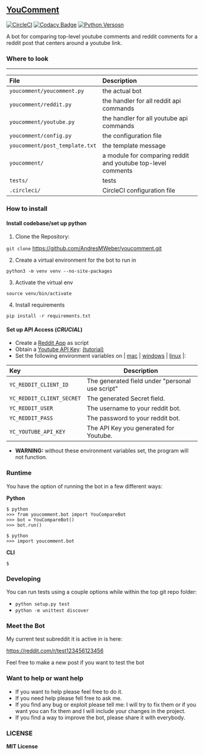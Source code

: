 ## [YouComment](http://www.reddit.com/u/youtube_comment_bot)
[![CircleCI](https://circleci.com/gh/AndresMWeber/youcomment.svg?style=svg)](https://circleci.com/gh/AndresMWeber/youcomment)
[![Codacy Badge](https://api.codacy.com/project/badge/Grade/1bbac98237544bc49d40ea95ee5e8ffc)](https://www.codacy.com/app/AndresMWeber/youcomment?utm_source=github.com&amp;utm_medium=referral&amp;utm_content=AndresMWeber/youcomment&amp;utm_campaign=Badge_Grade)
[![Python Versosn](https://img.shields.io/badge/python-2.7%20%7C%203.5%20%7C%203.6-blue.svg)](https://www.python.org/)

A bot for comparing top-level youtube comments and reddit comments for a reddit post that centers around a youtube link.

### Where to look
---

| File                           | Description                                                  |
| :---                           | :----------                                                  |
| `youcomment/youcomment.py`     | the actual bot                                               |
| `youcomment/reddit.py`         | the handler for all reddit api commands                      |
| `youcomment/youtube.py`        | the handler for all youtube api commands                     |
| `youcomment/config.py`         | the configuration file                                       |
| `youcomment/post_template.txt` | the template message                                         |
| `youcomment/`                  | a module for comparing reddit and youtube top-level comments |
| `tests/`                       | tests                                                        |
| `.circleci/`                   | CircleCI configuration file                                  |

### How to install
#### Install codebase/set up python

1) Clone the Repository:

`git clone` <https://github.com/AndresMWeber/youcomment.git>

2) Create a virtual environment for the bot to run in

`python3 -m venv venv --no-site-packages`

3) Activate the virtual env

`source venv/bin/activate`

4) Install requirements

`pip install -r requirements.txt`

#### Set up API Access (*CRUCIAL*)
*   Create a [Reddit App](http://reddit.com/prefs/apps) as script
*   Obtain a [Youtube API Key](https://console.developers.google.com/apis/credentials): [(tutorial)](https://developers.google.com/youtube/registering_an_application#Create_API_Keys)
*   Set the following environment variables on | [mac](https://stackoverflow.com/questions/7501678/set-environment-variables-on-mac-os-x-lion) | [windows](https://superuser.com/questions/1334129/setting-an-environment-variable-in-windows-10-gpodder) | [linux](https://stackoverflow.com/questions/45502996/how-to-set-environment-variable-in-linux-permanently) |:

| Key                       | Description                                     |
| :--                       | -----------                                     |
| `YC_REDDIT_CLIENT_ID`     | The generated field under "personal use script" |
| `YC_REDDIT_CLIENT_SECRET` | The generated Secret field.                     |
| `YC_REDDIT_USER`          | The username to your reddit bot.                |
| `YC_REDDIT_PASS`          | The password to your reddit bot.                |
| `YC_YOUTUBE_API_KEY`      | The API Key you generated for Youtube.          |

*   __WARNING:__ without these environment variables set, the program will not function.

### Runtime

You have the option of running the bot in a few different ways:

__Python__

```
$ python
>>> from youcomment.bot import YouCompareBot
>>> bot = YouCompareBot()
>>> bot.run()
```

```
$ python
>>> import youcomment.bot
```

__CLI__

```
$
```
### Developing

You can run tests using a couple options while within the top git repo folder:
*   `python setup.py test`
*   `python -m unittest discover`

### Meet the Bot

My current test subreddit it is active in is here:

<https://reddit.com/r/test123456123456>

Feel free to make a new post if you want to test the bot

### Want to help or want help

*   If you want to help please feel free to do it.
*   If you need help please fell free to ask me.
*   If you find any bug or exploit please tell me: I will try to fix them or if you want you can fix them and I will include your changes in the project.
*   If you find a way to improve the bot, please share it with everybody.

### LICENSE

__MIT License__
